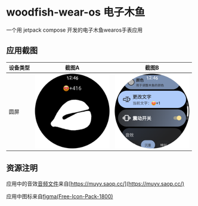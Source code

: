 # woodfish-wear-os 电子木鱼
一个用 jetpack compose 开发的电子木鱼wearos手表应用
## 应用截图

| 设备类型 | 截图A | 截图B |
|----------|------|--------|
| 圆屏 | <img src="https://github.com/wooze-pao/woodfish-wear-os/blob/main/appcapture/Screenshot_20250525_004617_woodfish.png" width="200"/>  | <img src="https://github.com/wooze-pao/woodfish-wear-os/blob/main/appcapture/Screenshot_20250525_004624_woodfish.png" width="200" /> | 

## 资源注明
应用中的音效[音频文件](https://github.com/wooze-pao/woodfish-wear-os/tree/main/app/src/main/res/raw)来自[https://muyv.saop.cc/](https://muyv.saop.cc/)

应用中图标来自[figma(Free-Icon-Pack-1800)](https://www.figma.com/design/Rec0uUDs82LQtkZOaksmwk/Free-Icon-Pack-1800--icons--Community-?m=auto&t=8GrhCzxdiydz6eMC-6)
